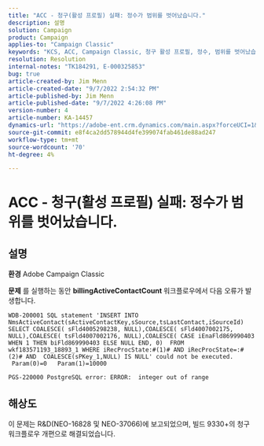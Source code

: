```yaml
---
title: "ACC - 청구(활성 프로필) 실패: 정수가 범위를 벗어났습니다."
description: 설명
solution: Campaign
product: Campaign
applies-to: "Campaign Classic"
keywords: "KCS, ACC, Campaign Classic, 청구 활성 프로필, 정수, 범위를 벗어났습니다."
resolution: Resolution
internal-notes: "TK184291, E-000325853"
bug: true
article-created-by: Jim Menn
article-created-date: "9/7/2022 2:54:32 PM"
article-published-by: Jim Menn
article-published-date: "9/7/2022 4:26:08 PM"
version-number: 4
article-number: KA-14457
dynamics-url: "https://adobe-ent.crm.dynamics.com/main.aspx?forceUCI=1&pagetype=entityrecord&etn=knowledgearticle&id=4147fbf5-bc2e-ed11-9db1-0022480866ad"
source-git-commit: e8f4ca2dd578944d4fe399074fab461de88ad247
workflow-type: tm+mt
source-wordcount: '70'
ht-degree: 4%

---
```


# ACC - 청구(활성 프로필) 실패: 정수가 범위를 벗어났습니다.

## 설명


<b>환경</b>
Adobe Campaign Classic

<b>문제</b>
를 실행하는 동안 <b>billingActiveContactCount </b>워크플로우에서 다음 오류가 발생합니다.


```
WDB-200001 SQL statement 'INSERT INTO NmsActiveContact(sActiveContactKey,sSource,tsLastContact,iSourceId) SELECT COALESCE( sFld4005298238, NULL),COALESCE( sFld4007002175, NULL),COALESCE( tsFld4007002176, NULL),COALESCE( CASE iEnaFld869990403 WHEN 1 THEN biFld869990403 ELSE NULL END, 0)  FROM wkf183571193_18893_1 WHERE iRecProcState:#(1)# AND iRecProcState=:#(2)# AND  COALESCE(sPKey_1,NULL) IS NULL' could not be executed.   Param(0)=0   Param(1)=10000

PGS-220000 PostgreSQL error: ERROR:  integer out of range
```



## 해상도


이 문제는 R&amp;D(NEO-16828 및 NEO-37066)에 보고되었으며, 빌드 9330+의 청구 워크플로우 개편으로 해결되었습니다.

